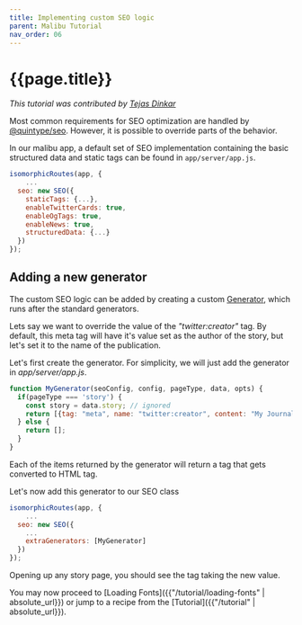```yaml
---
title: Implementing custom SEO logic
parent: Malibu Tutorial
nav_order: 06
---
```


# {{page.title}}

*This tutorial was contributed by [Tejas Dinkar](https://twitter.com/tdinkar)*

Most common requirements for SEO optimization are handled by [@quintype/seo](https://developers.quintype.com/quintype-node-seo/). However, it is possible to override parts of the behavior.

In our malibu app, a default set of SEO implementation containing the basic structured data and static tags can be found in `app/server/app.js`.

```javascript
isomorphicRoutes(app, {
    ...
  seo: new SEO({
    staticTags: {...},
    enableTwitterCards: true,
    enableOgTags: true,
    enableNews: true,
    structuredData: {...}
  })
});
```

## Adding a new generator

The custom SEO logic can be added by creating a custom [Generator](https://developers.quintype.com/quintype-node-seo/global.html#Generator), which runs after the standard generators.

Lets say we want to override the value of the *"twitter:creator"* tag. By default, this meta tag will have it's value set as the author of the story, but let's set it to the name of the publication.

Let's first create the generator. For simplicity, we will just add the generator in *app/server/app.js*.

```javascript
function MyGenerator(seoConfig, config, pageType, data, opts) {
  if(pageType === 'story') {
    const story = data.story; // ignored
    return [{tag: "meta", name: "twitter:creator", content: "My Journal"}]
  } else {
    return [];
  }
}
```

Each of the items returned by the generator will return a tag that gets converted to HTML tag.

Let's now add this generator to our SEO class

```javascript
isomorphicRoutes(app, {
    ...
  seo: new SEO({
    ...
    extraGenerators: [MyGenerator]
  })
});
```

Opening up any story page, you should see the tag taking the new value.

You may now proceed to [Loading Fonts]({{"/tutorial/loading-fonts" | absolute_url}}) or jump to a recipe from the [Tutorial]({{"/tutorial" | absolute_url}}).
